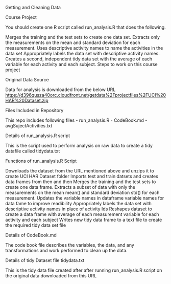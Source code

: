 Getting and Cleaning Data

Course Project

You should create one R script called run_analysis.R that does the following.

Merges the training and the test sets to create one data set.
Extracts only the measurements on the mean and standard deviation for each measurement.
Uses descriptive activity names to name the activities in the data set
Appropriately labels the data set with descriptive activity names.
Creates a second, independent tidy data set with the average of each variable for each activity and each subject.
Steps to work on this course project

Original Data Source

Data for analysis is downloaded from the below URL
https://d396qusza40orc.cloudfront.net/getdata%2Fprojectfiles%2FUCI%20HAR%20Dataset.zip

Files Included in Repository

This repo includes following files - run_analysis.R - CodeBook.md - avgSujectActivities.txt

Details of run_analysis.R script

This is the script used to perform analysis on raw data to create a tidy datafile called tidydata.txt

Functions of run_analysis.R Script

Downloads the dataset from the URL mentioned above and unzips it to create UCI HAR Dataset folder
Imports test and train datsets and creates data frames from then and then Merges the training and the test sets to create one data frame.
Extracts a subset of data with only the measurements on the mean mean() and standard deviation std() for each measurement.
Updates the variable names in dataframe variable names for data fame to improve readibility
Appropriately labels the data set with descriptive activity names in place of activity Ids
Reshapes dataset to create a data frame with average of each measurement variable for each activity and each subject
Writes new tidy data frame to a text file to create the required tidy data set file

Details of CodeBook.md

The code book file describes the variables, the data, and any transformations and work performed to clean up the data.

Details of tidy Dataset file tidydata.txt

This is the tidy data file created after after running run_analysis.R script on the original data downloaded from 
this URL
